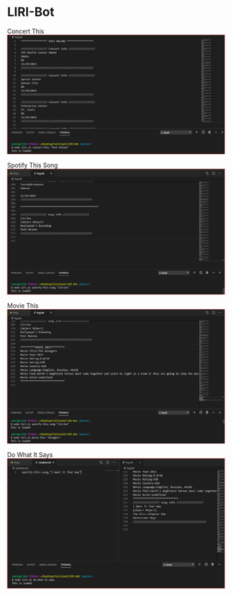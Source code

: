 # LIRI-Bot

Concert This
![concert-this](concert-this.png)

Spotify This Song
![concert-this](spotify-this-song.png)

Movie This
![concert-this](movie-this.png)

Do What It Says
![concert-this](do-what-it-says.png)